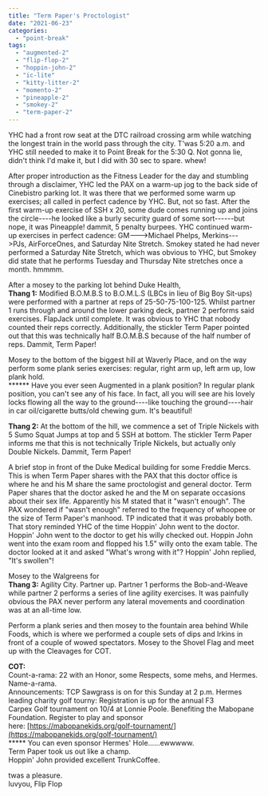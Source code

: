 ```yaml
---
title: "Term Paper's Proctologist"
date: "2021-06-23"
categories: 
  - "point-break"
tags: 
  - "augmented-2"
  - "flip-flop-2"
  - "hoppin-john-2"
  - "ic-lite"
  - "kitty-litter-2"
  - "momento-2"
  - "pineapple-2"
  - "smokey-2"
  - "term-paper-2"
---
```


YHC had a front row seat at the DTC railroad crossing arm while watching the longest train in the world pass through the city. T'was 5:20 a.m. and YHC still needed to make it to Point Break for the 5:30 Q. Not gonna lie, didn't think I'd make it, but I did with 30 sec to spare. whew!

After proper introduction as the Fitness Leader for the day and stumbling through a disclaimer, YHC led the PAX on a warm-up jog to the back side of Cinebistro parking lot. It was there that we performed some warm up exercises; all called in perfect cadence by YHC. But, not so fast. After the first warm-up exercise of SSH x 20, some dude comes running up and joins the circle----he looked like a burly security guard of some sort------but nope, it was Pineapple! dammit, 5 penalty burpees. YHC continued warm-up exercises in perfect cadence: GM--->Michael Phelps, Merkins--->PJs, AirForceOnes, and Saturday Nite Stretch. Smokey stated he had never performed a Saturday Nite Stretch, which was obvious to YHC, but Smokey did state that he performs Tuesday and Thursday Nite stretches once a month. hmmmm.

After a mosey to the parking lot behind Duke Health,  
**Thang 1:** Modified B.O.M.B.S to B.O.M.L.S (LBCs in lieu of Big Boy Sit-ups) were performed with a partner at reps of 25-50-75-100-125. Whilst partner 1 runs through and around the lower parking deck, partner 2 performs said exercises. FlapJack until complete. It was obvious to YHC that nobody counted their reps correctly. Additionally, the stickler Term Paper pointed out that this was technically half B.O.M.B.S because of the half number of reps. Dammit, Term Paper!

Mosey to the bottom of the biggest hill at Waverly Place, and on the way perform some plank series exercises: regular, right arm up, left arm up, low plank hold.  
\*\*\*\*\*\* Have you ever seen Augmented in a plank position? In regular plank position, you can't see any of his face. In fact, all you will see are his lovely locks flowing all the way to the ground----like touching the ground----hair in car oil/cigarette butts/old chewing gum. It's beautiful!

**Thang 2:** At the bottom of the hill, we commence a set of Triple Nickels with 5 Sumo Squat Jumps at top and 5 SSH at bottom. The stickler Term Paper informs me that this is not technically Triple Nickels, but actually only Double Nickels. Dammit, Term Paper!

A brief stop in front of the Duke Medical building for some Freddie Mercs. This is when Term Paper shares with the PAX that this doctor office is where he and his M share the same proctologist and general doctor. Term Paper shares that the doctor asked he and the M on separate occasions about their sex life. Apparently his M stated that it "wasn't enough". The PAX wondered if "wasn't enough" referred to the frequency of whoopee or the size of Term Paper's manhood. TP indicated that it was probably both.  
That story reminded YHC of the time Hoppin' John went to the doctor. Hoppin' John went to the doctor to get his willy checked out. Hoppin John went into the exam room and flopped his 1.5" willy onto the exam table. The doctor looked at it and asked "What's wrong with it"? Hoppin' John replied, "It's swollen"!

Mosey to the Walgreens for  
**Thang 3:** Agility City. Partner up. Partner 1 performs the Bob-and-Weave while partner 2 performs a series of line agility exercises. It was painfully obvious the PAX never perform any lateral movements and coordination was at an all-time low.

Perform a plank series and then mosey to the fountain area behind While Foods, which is where we performed a couple sets of dips and Irkins in front of a couple of wowed spectators. Mosey to the Shovel Flag and meet up with the Cleavages for COT.

**COT:**  
Count-a-rama: 22 with an Honor, some Respects, some mehs, and Hermes.  
Name-a-rama.  
Announcements: TCP Sawgrass is on for this Sunday at 2 p.m. Hermes leading charity golf tourny: Registration is up for the annual F3 Carpex Golf tournament on 10/4 at Lonnie Poole. Benefiting the Mabopane Foundation. Register to play and sponsor here: [https://mabopanekids.org/golf-tournament/](https://mabopanekids.org/golf-tournament/)  
\*\*\*\*\* You can even sponsor Hermes' Hole......ewwwww.  
Term Paper took us out like a champ.  
Hoppin' John provided excellent TrunkCoffee.

twas a pleasure.  
luvyou, Flip Flop
